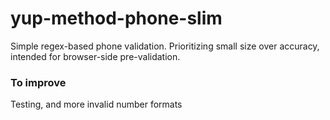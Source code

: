 # yup-method-phone-slim

Simple regex-based phone validation. Prioritizing small size over accuracy, intended for browser-side pre-validation.

### To improve
Testing, and more invalid number formats